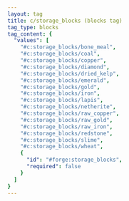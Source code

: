 ```yaml
---
layout: tag
title: c/storage_blocks (blocks tag)
tag_type: blocks
tag_content: {
  "values": [
    "#c:storage_blocks/bone_meal",
    "#c:storage_blocks/coal",
    "#c:storage_blocks/copper",
    "#c:storage_blocks/diamond",
    "#c:storage_blocks/dried_kelp",
    "#c:storage_blocks/emerald",
    "#c:storage_blocks/gold",
    "#c:storage_blocks/iron",
    "#c:storage_blocks/lapis",
    "#c:storage_blocks/netherite",
    "#c:storage_blocks/raw_copper",
    "#c:storage_blocks/raw_gold",
    "#c:storage_blocks/raw_iron",
    "#c:storage_blocks/redstone",
    "#c:storage_blocks/slime",
    "#c:storage_blocks/wheat",
    {
      "id": "#forge:storage_blocks",
      "required": false
    }
  ]
}
---
```

